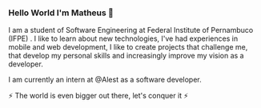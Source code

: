 ### Hello World I'm Matheus 👋

I am a student of Software Engineering  at Federal Institute of Pernambuco (IFPE) . I like to learn about new technologies, I've had experiences in mobile and web development, I like to create projects that challenge me, that develop my personal skills and increasingly improve my vision as a developer.

I am currently an intern at @Alest as a software developer.

⚡ The world is even bigger out there, let's conquer it ⚡

<!--
**MatheusPatriota/matheuspatriota** is a ✨ _special_ ✨ repository because its `README.md` (this file) appears on your GitHub profile.

Here are some ideas to get you started:

- 🔭 I’m currently working on ...
- 🌱 I’m currently learning ...
- 👯 I’m looking to collaborate on ...
- 🤔 I’m looking for help with ...
- 💬 Ask me about ...
- 📫 How to reach me: ...
- 😄 Pronouns: ...
- ⚡ Fun fact: ...
-->
